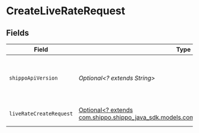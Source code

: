 # CreateLiveRateRequest


## Fields

| Field                                                                                                                                      | Type                                                                                                                                       | Required                                                                                                                                   | Description                                                                                                                                | Example                                                                                                                                    |
| ------------------------------------------------------------------------------------------------------------------------------------------ | ------------------------------------------------------------------------------------------------------------------------------------------ | ------------------------------------------------------------------------------------------------------------------------------------------ | ------------------------------------------------------------------------------------------------------------------------------------------ | ------------------------------------------------------------------------------------------------------------------------------------------ |
| `shippoApiVersion`                                                                                                                         | *Optional<? extends String>*                                                                                                               | :heavy_minus_sign:                                                                                                                         | String used to pick a non-default API version to use                                                                                       | 2018-02-08                                                                                                                                 |
| `liveRateCreateRequest`                                                                                                                    | [Optional<? extends com.shippo.shippo_java_sdk.models.components.LiveRateCreateRequest>](../../models/components/LiveRateCreateRequest.md) | :heavy_minus_sign:                                                                                                                         | Generate rates at checkout                                                                                                                 |                                                                                                                                            |